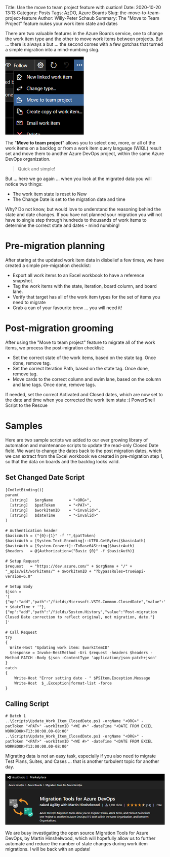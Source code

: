 Title: Use the move to team project feature with cuation!
Date: 2020-10-20 13:13
Category: Posts
Tags: AzDO, Azure Boards
Slug: the-move-to-team-project-feature
Author: Willy-Peter Schaub
Summary: The "Move to Team Project" feature nukes your work item state and dates

There are two valuable features in the Azure Boards service, one to change the work item type and the other to move work items between projects. But ... there is always a but ... the second comes with a few gotchas that turned a simple migration into a mind-numbing slog.

![Move to Team project featute](/images/move-to-team-project-warning-1.png)

The "**Move to team project**" allows you to select one, more, or all of the work items on a backlog or from a work item query language (WIQL) result set and move them to another Azure DevOps project, within the same Azure DevOps organization.

> Quick and simple!

But ... here we go again ... when you look at the migrated data you will notice two things:

- The work item state is reset to New
- The Change Date is set to the migration date and time

Why? Do not know, but would love to understand the reasoning behind the state and date changes. If you have not planned your migration you will not have to single step through hundreds to thousands of work items to determine the correct state and dates - mind numbing!

# Pre-migration planning

After staring at the updated work item data in disbelief a few times, we have created a simple pre-migration checklist:

- Export all work items to an Excel workbook to have a reference snapshot.
- Tag the work items with the state, iteration, board column, and board lane.
- Verify that target has all of the work item types for the set of items  you need to migrate
- Grab a can of your favourite brew ... you will need it!

# Post-migration grooming

After using the "Move to team project" feature to migrate all of the work items, we process the post-migration checklist:

- Set the correct state of the work items, based on the state tag. Once done, remove tag.
- Set the correct Iteration Path, based on the state tag. Once done, remove tag.
- Move cards to the correct column and swim lane, based on the column and lane tags. Once done, remove tags.


If needed, set the correct Activated and Closed dates, which are now set to the date and time when you corrected the work item state :(
PowerShell Script to the Rescue

# Samples

Here are two sample scripts we added to our ever growing library of automation and maintenance scripts to update the read-only Closed Date field. We want to change the dates back to the post migration dates, which we can extract from the Excel workbook we created in pre-migration step 1, so that the data on boards and the backlog looks valid.

## Set Changed Date Script

```
[CmdletBinding()]
param(
  [string]   $orgName       = "<ORG>",
  [string]   $patToken      = "<PAT>",
  [string]   $workItemID    = "<invalid>",
  [string]   $dateTime      = "<invalid>"
)

# Authentication header
$basicAuth = ("{0}:{1}" -f "",$patToken)
$basicAuth = [System.Text.Encoding]::UTF8.GetBytes($basicAuth)
$basicAuth = [System.Convert]::ToBase64String($basicAuth)
$headers   = @{Authorization=("Basic {0}" -f $basicAuth)}

# Setup Request
$request   = "https://dev.azure.com/" + $orgName + "/" + "_apis/wit/workitems/" + $workItemID + "?bypassRules=true&api-version=6.0"

# Setup Body
$json = 
'[
{"op":"add","path":"/fields/Microsoft.VSTS.Common.ClosedDate","value":"' + $dateTime + '"},
{"op":"add","path":"/fields/System.History","value":"Post-migration Closed Date correction to reflect original, not migration, date."}
]'

# Call Request
try
{
  Write-Host "Updating work item: $workItemID"
  $response = Invoke-RestMethod -Uri $request -headers $headers -Method PATCH -Body $json -ContentType 'application/json-patch+json'
}
catch 
{
    Write-Host "Error setting date - " $PSItem.Exception.Message
    Write-Host  $_.Exception|format-list -force
}
```

## Calling Script

```
# Batch 1
..\Scripts\Update_Work_Item_ClosedDate.ps1 -orgName "<ORG>" -patToken "<PAT>" -workItemID "<WI #>" -dateTime "<DATE FROM EXCEL WORKBOOK>T13:00:00.00-08:00"
..\Scripts\Update_Work_Item_ClosedDate.ps1 -orgName "<ORG>" -patToken "<PAT>" -workItemID "<WI #>" -dateTime "<DATE FROM EXCEL WORKBOOK>T13:00:00.00-08:00"
```

Migrating data is not an easy task, especially if you also need to migrate Test Plans, Suites, and Cases ... that is another turbulent topic for another day. 

![Migration Tools for Azure DevOps](/images/move-to-team-project-warning-2.png)

We are busy investigating the open source Migration Tools for Azure DevOps, by Martin Hinshelwood, which will hopefully allow us to further automate and reduce the number of state changes during work item migrations. I will be back with an update!

